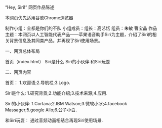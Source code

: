 “Hey, Siri!”
网页作品陈述

本网页优先适用谷歌Chrome浏览器

制作小组：全都是你们的不队
小组成员：组长：高艺恬
         组员：朱敏  曹宝晶
作品主题：本网页以人工智能代表产品——苹果语音助手Siri为主题，介绍了Siri的相关背景信息及其同类产品，并再现了Siri使用场景。

一、网页总体布局

首页（index.html）
Siri是什么
Siri的小伙伴
和Siri玩耍

二、网页内容

首页：
1.欢迎语;2.导航栏;3.Logo.

Siri是什么:
1.研究背景;2.功能介绍;3.技术来源;4.应用.

Siri的小伙伴:
1.Cortana;2.IBM Watson;3.微软小冰;4.facebook Massager;5.google Allo;6.公子小白.

和Siri玩耍：
通过音频动画相结合再现Siri使用场景.


